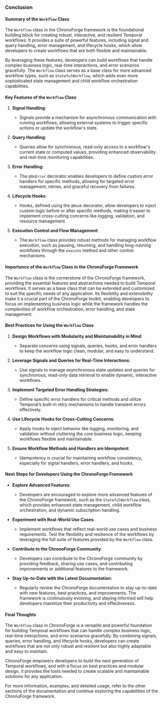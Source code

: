 ### **Conclusion**

#### **Summary of the `Workflow` Class**

The `Workflow` class in the ChronoForge framework is the foundational building block for creating robust, interactive, and resilient Temporal workflows. It provides a suite of powerful features, including signal and query handling, error management, and lifecycle hooks, which allow developers to create workflows that are both flexible and maintainable. 

By leveraging these features, developers can build workflows that handle complex business logic, real-time interactions, and error scenarios gracefully. The `Workflow` class serves as a base class for more advanced workflow types, such as `StatefulWorkflow`, which adds even more sophisticated state management and child workflow orchestration capabilities.

#### **Key Features of the `Workflow` Class**

1. **Signal Handling**:
   - Signals provide a mechanism for asynchronous communication with running workflows, allowing external systems to trigger specific actions or update the workflow's state.

2. **Query Handling**:
   - Queries allow for synchronous, read-only access to a workflow's current state or computed values, providing enhanced observability and real-time monitoring capabilities.

3. **Error Handling**:
   - The `@OnError` decorator enables developers to define custom error handlers for specific methods, allowing for targeted error management, retries, and graceful recovery from failures.

4. **Lifecycle Hooks**:
   - Hooks, defined using the `@Hook` decorator, allow developers to inject custom logic before or after specific methods, making it easier to implement cross-cutting concerns like logging, validation, and resource management.

5. **Execution Control and Flow Management**:
   - The `Workflow` class provides robust methods for managing workflow execution, such as pausing, resuming, and handling long-running workflows through the `execute` method and other control mechanisms.

#### **Importance of the `Workflow` Class in the ChronoForge Framework**

The `Workflow` class is the cornerstone of the ChronoForge framework, providing the essential features and abstractions needed to build Temporal workflows. It serves as a base class that can be extended and customized to suit the specific needs of any application. Its flexibility and extensibility make it a crucial part of the ChronoForge toolkit, enabling developers to focus on implementing business logic while the framework handles the complexities of workflow orchestration, error handling, and state management.

#### **Best Practices for Using the `Workflow` Class**

1. **Design Workflows with Modularity and Maintainability in Mind**:
   - Separate concerns using signals, queries, hooks, and error handlers to keep the workflow logic clean, modular, and easy to understand.

2. **Leverage Signals and Queries for Real-Time Interactions**:
   - Use signals to manage asynchronous state updates and queries for synchronous, read-only data retrieval to enable dynamic, interactive workflows.

3. **Implement Targeted Error Handling Strategies**:
   - Define specific error handlers for critical methods and utilize Temporal’s built-in retry mechanisms to handle transient errors effectively.

4. **Use Lifecycle Hooks for Cross-Cutting Concerns**:
   - Apply hooks to inject behavior like logging, monitoring, and validation without cluttering the core business logic, keeping workflows flexible and maintainable.

5. **Ensure Workflow Methods and Handlers are Idempotent**:
   - Idempotency is crucial for maintaining workflow consistency, especially for signal handlers, error handlers, and hooks.

#### **Next Steps for Developers Using the ChronoForge Framework**

- **Explore Advanced Features**:
  - Developers are encouraged to explore more advanced features of the ChronoForge framework, such as the `StatefulWorkflow` class, which provides enhanced state management, child workflow orchestration, and dynamic subscription handling.

- **Experiment with Real-World Use Cases**:
  - Implement workflows that reflect real-world use cases and business requirements. Test the flexibility and resilience of the workflows by leveraging the full suite of features provided by the `Workflow` class.

- **Contribute to the ChronoForge Community**:
  - Developers can contribute to the ChronoForge community by providing feedback, sharing use cases, and contributing improvements or additional features to the framework.

- **Stay Up-to-Date with the Latest Documentation**:
  - Regularly review the ChronoForge documentation to stay up-to-date with new features, best practices, and improvements. The framework is continuously evolving, and staying informed will help developers maximize their productivity and effectiveness.

#### **Final Thoughts**

The `Workflow` class in ChronoForge is a versatile and powerful foundation for building Temporal workflows that can handle complex business logic, real-time interactions, and error scenarios gracefully. By combining signals, queries, error handling, and lifecycle hooks, developers can create workflows that are not only robust and resilient but also highly adaptable and easy to maintain. 

ChronoForge empowers developers to build the next generation of Temporal workflows, and with a focus on best practices and modular design, it provides the tools needed to create scalable and maintainable solutions for any application.

For more information, examples, and detailed usage, refer to the other sections of the documentation and continue exploring the capabilities of the ChronoForge framework.